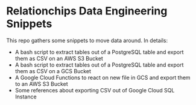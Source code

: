 # Relationchips Data Engineering Snippets

This repo gathers some snippets to move data around. In details:

- A bash script to extract tables out of a PostgreSQL table and export them as CSV on an AWS S3 Bucket
- A bash script to extract tables out of a PostgreSQL table and export them as CSV on a GCS Bucket
- A Google Cloud Functions to react on new file in GCS and export them to an AWS S3 Bucket
- Some references about exporting CSV out of Google Cloud SQL Instance

